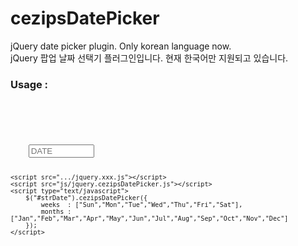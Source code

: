 cezipsDatePicker
================

jQuery date picker plugin. Only korean language now.<br>
jQuery 팝업 날짜 선택기 플러그인입니다. 현재 한국어만 지원되고 있습니다.

<h3>Usage :</h3>
<code>
<head>
    <link rel="stylesheet" href="css/cezipsDatePicker.css">
</head>
<body>
    <input type="text" id="strDate" name="strDate" size="10" maxlength="10" required placeholder="DATE">
   
    <script src=".../jquery.xxx.js"></script>
    <script src="js/jquery.cezipsDatePicker.js"></script>
    <script type="text/javascript">
        $("#strDate").cezipsDatePicker({
            weeks  : ["Sun","Mon","Tue","Wed","Thu","Fri","Sat"],
            months : ["Jan","Feb","Mar","Apr","May","Jun","Jul","Aug","Sep","Oct","Nov","Dec"]
        });
    </script>
</body>
</code>